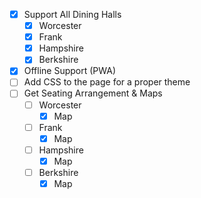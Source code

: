 - [X] Support All Dining Halls
    - [X] Worcester
    - [X] Frank
    - [X] Hampshire
    - [X] Berkshire
- [X] Offline Support (PWA)
- [ ] Add CSS to the page for a proper theme
- [ ] Get Seating Arrangement & Maps
    - [ ] Worcester
        - [X] Map
    - [ ] Frank
        - [X] Map
    - [ ] Hampshire
        - [X] Map
    - [ ] Berkshire
        - [X] Map
